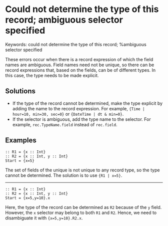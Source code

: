 # Could not determine the type of this record; ambiguous selector specified

Keywords: could not determine the type of this record; %ambiguous selector specified

These errors occur when there is a record expression of which the field names
are ambiguous. Field names need not be unique, so there can be record
expressions that, based on the fields, can be of different types. In this case,
the type needs to be made explicit.

## Solutions

- If the type of the record cannot be determined, make the type explicit by
  adding the name to the record expression. For example,
  `{Time | hour=10, min=30, sec=0}` or `{DateTime | dt & min=0}`.
- If the selector is ambiguous, add the type name to the selector. For example,
  `rec.TypeName.field` instead of `rec.field`.

## Examples

```clean
:: R1 = {x :: Int}
:: R2 = {x :: Int, y :: Int}
Start = {x=5}
```

The set of fields of the unique is not unique to any record type, so the type
cannot be determined. The solution is to use `{R1 | x=5}`.

---

```clean
:: R1 = {x :: Int}
:: R2 = {x :: Int, y :: Int}
Start = {x=5,y=10}.x
```

Here, the type of the record can be determined as `R2` because of the `y`
field. However, the `x` selector may belong to both `R1` and `R2`. Hence, we
need to disambiguate it with `{x=5,y=10}.R2.x`.
